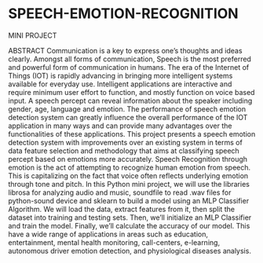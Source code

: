 # SPEECH-EMOTION-RECOGNITION
MINI PROJECT 



ABSTRACT
Communication is a key to express one’s thoughts and ideas clearly. Amongst all forms of 
communication, Speech is the most preferred and powerful form of communication in humans. 
The era of the Internet of Things (IOT) is rapidly advancing in bringing more intelligent systems 
available for everyday use. Intelligent applications are interactive and require minimum user effort 
to function, and mostly function on voice based input. A speech percept can reveal information 
about the speaker including gender, age, language and emotion. The performance of speech 
emotion detection system can greatly influence the overall performance of the IOT application in 
many ways and can provide many advantages over the functionalities of these applications. This 
project presents a speech emotion detection system with improvements over an existing system in 
terms of data feature selection and methodology that aims at classifying speech percept based on 
emotions more accurately.
Speech Recognition through emotion is the act of attempting to recognize human emotion from 
speech. This is capitalizing on the fact that voice often reflects underlying emotion through tone 
and pitch. In this Python mini project, we will use the libraries librosa for analyzing audio and 
music, soundfile to read .wav files for python-sound device and sklearn to build a model using an 
MLP Classifier Algorithm. We will load the data, extract features from it, then split the dataset 
into training and testing sets. Then, we’ll initialize an MLP Classifier and train the model. Finally, 
we’ll calculate the accuracy of our model. This have a wide range of applications in areas such as
education, entertainment, mental health monitoring, call-centers, e-learning, autonomous driver 
emotion detection, and physiological diseases analysis.
